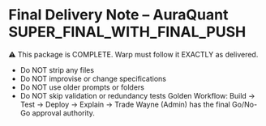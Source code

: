 # Final Delivery Note – AuraQuant SUPER_FINAL_WITH_FINAL_PUSH
⚠️ This package is COMPLETE. Warp must follow it EXACTLY as delivered.
- Do NOT strip any files
- Do NOT improvise or change specifications
- Do NOT use older prompts or folders
- Do NOT skip validation or redundancy tests
Golden Workflow: Build → Test → Deploy → Explain → Trade
Wayne (Admin) has the final Go/No-Go approval authority.